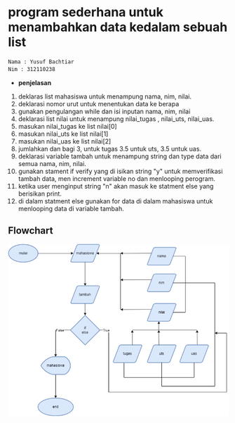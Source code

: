 # **program sederhana untuk menambahkan data kedalam sebuah list**

```sh
Nama : Yusuf Bachtiar
Nim : 312110238
```

- **penjelasan**
  <br>

1. deklaras list mahasiswa untuk menampung nama, nim, nilai.
2. deklarasi nomor urut untuk menentukan data ke berapa
3. gunakan pengulangan while dan isi inputan nama, nim, nilai
4. deklarasi list nilai untuk menampung nilai_tugas , nilai_uts, nilai_uas.
5. masukan nilai_tugas ke list nilai[0]
6. masukan nilai_uts ke list nilai[1]
7. masukan nilai_uas ke list nilai[2]
8. jumlahkan dan bagi 3, untuk tugas 3.5 untuk uts, 3.5 untuk uas.
9. deklarasi variable tambah untuk menampung string dan type data dari semua nama, nim, nilai.
10. gunakan stament if verify yang di isikan string "y" untuk memverifikasi tambah data, men increment variable no dan menlooping perogram.
11. ketika user menginput string "n" akan masuk ke statment else yang berisikan print.
12. di dalam statment else gunakan for data di dalam mahasiswa untuk menlooping data di variable tambah.

## **Flowchart**

![eza](png/1.png)
